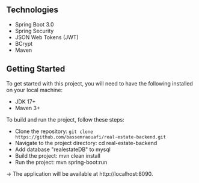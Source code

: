 
## Technologies
* Spring Boot 3.0
* Spring Security
* JSON Web Tokens (JWT)
* BCrypt
* Maven
 
## Getting Started
To get started with this project, you will need to have the following installed on your local machine:

* JDK 17+
* Maven 3+


To build and run the project, follow these steps:

* Clone the repository: `git clone https://github.com/bassemraouafi/real-estate-backend.git`
* Navigate to the project directory: cd real-estate-backend
* Add database "realestateDB" to mysql 
* Build the project: mvn clean install
* Run the project: mvn spring-boot:run 

-> The application will be available at http://localhost:8090.
